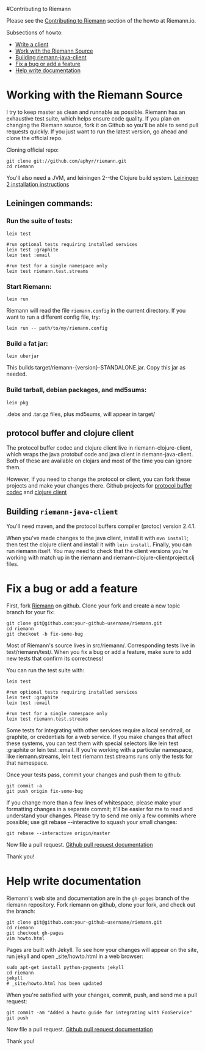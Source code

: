 #Contributing to Riemann

Please see the [Contributing to Riemann](http://riemann.io/howto.html#contributing-to-riemann) section of the howto at Riemann.io.

Subsections of howto:

* [Write a client](http://riemann.io/howto.html#write-a-client)
* [Work with the Riemann Source](http://riemann.io/howto.html#work-with-the-riemann-source)
* [Building riemann-java-client](http://riemann.io/howto.html#riemann-java-client)
* [Fix a bug or add a feature](http://riemann.io/howto.html#fix-a-bug-or-add-a-feature)
* [Help write documentation](http://riemann.io/howto.html#help-write-documentation)

# Working with the Riemann Source

I try to keep master as clean and runnable as possible. Riemann has an exhaustive test suite, which helps ensure code quality. If you plan on changing the Riemann source, fork it on Github so you'll be able to send pull requests quickly. If you just want to run the latest version, go ahead and clone the official repo.

Cloning official repo:

    git clone git://github.com/aphyr/riemann.git
    cd riemann

You'll also need a JVM, and leiningen 2--the Clojure build system.  [Leiningen 2 installation instructions](https://github.com/technomancy/leiningen#installation)

## Leiningen commands:

### Run the suite of tests:

    lein test

    #run optional tests requiring installed services
    lein test :graphite
    lein test :email

    #run test for a single namespace only
    lein test riemann.test.streams

### Start Riemann:

    lein run

Riemann will read the file `riemann.config` in the current directory. If you want to run a different config file, try:

    lein run -- path/to/my/riemann.config

### Build a fat jar:

    lein uberjar

This builds target/riemann-{version}-STANDALONE.jar.  Copy this jar as needed.

### Build tarball, debian packages, and md5sums:

    lein pkg

.debs and .tar.gz files, plus md5sums, will appear in target/

## protocol buffer and clojure client

The protocol buffer codec and clojure client live in riemann-clojure-client, which wraps the java protobuf code and java client in riemann-java-client. Both of these are available on clojars and most of the time you can ignore them.

However, if you need to change the protocol or client, you can fork these projects and make your changes there.  Github projects for [protocol buffer codec](https://github.com/flatland/clojure-protobuf) and [clojure client](https://github.com/aphyr/riemann-clojure-client)

## Building `riemann-java-client`

You'll need maven, and the protocol buffers compiler (protoc) version 2.4.1.

When you've made changes to the java client, install it with `mvn install`; then test the clojure client and install it with `lein install`. Finally, you can run riemann itself. You may need to check that the client versions you're working with match up in the riemann and riemann-clojure-clientproject.clj files.

# Fix a bug or add a feature

First, fork [Riemann](https://github.com/aphyr/riemann) on github. Clone your fork and create a new topic branch for your fix:

    git clone git@github.com:your-github-username/riemann.git
    cd riemann
    git checkout -b fix-some-bug

Most of Riemann's source lives in src/riemann/. Corresponding tests live in test/riemann/test/. When you fix a bug or add a feature, make sure to add new tests that confirm its correctness!

You can run the test suite with:

    lein test

    #run optional tests requiring installed services
    lein test :graphite
    lein test :email

    #run test for a single namespace only
    lein test riemann.test.streams

Some tests for integrating with other services require a local sendmail, or graphite, or credentials for a web service. If you make changes that affect these systems, you can test them with special selectors like lein test :graphite or lein test :email. If you're working with a particular namespace, like riemann.streams, lein test riemann.test.streams runs only the tests for that namespace.

Once your tests pass, commit your changes and push them to github:

    git commit -a
    git push origin fix-some-bug

If you change more than a few lines of whitespace, please make your formatting changes in a separate commit; it'll be easier for me to read and understand your changes. Please try to send me only a few commits where possible; use git rebase --interactive to squash your small changes:

    git rebase --interactive origin/master

Now file a pull request.  [Github pull request documentation](https://help.github.com/articles/using-pull-requests)

Thank you!

# Help write documentation

Riemann's web site and documentation are in the `gh-pages` branch of the riemann repository. Fork riemann on github, clone your fork, and check out the branch:

    git clone git@github.com:your-github-username/riemann.git
    cd riemann
    git checkout gh-pages
    vim howto.html

Pages are built with Jekyll. To see how your changes will appear on the site,
run jekyll and open _site/howto.html in a web browser:

    sudo apt-get install python-pygments jekyll
    cd riemann
    jekyll
    # _site/howto.html has been updated

When you're satisfied with your changes, commit, push, and send me a pull request:

    git commit -am "Added a howto guide for integrating with FooService"
    git push

Now file a pull request.  [Github pull request documentation](https://help.github.com/articles/using-pull-requests)

Thank you!
